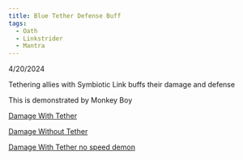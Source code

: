 ```yaml
---
title: Blue Tether Defense Buff
tags:
  - Oath
  - Linkstrider
  - Mantra
---
```

4/20/2024

Tethering allies with Symbiotic Link buffs their damage and defense

This is demonstrated by Monkey Boy

[Damage With Tether](https://cdn.discordapp.com/attachments/1129854924243607562/1231245273922015284/Roblox_2024-04-19_21-37-12.mp4?ex=6791a4c4&is=67905344&hm=66b03fa19ebe2f4ad2f1fb392ce6a86749979473e045ea093b959cde46f89ca5&)

[Damage Without Tether](https://cdn.discordapp.com/attachments/1129854924243607562/1231246484322779146/Roblox_2024-04-19_21-36-06.mp4?ex=6791a5e5&is=67905465&hm=2c3e625d6463276397aa599566dea9e6e3ba8e53e726f680ca3b5d38c2fb1aaf&)

[Damage With Tether no speed demon](https://cdn.discordapp.com/attachments/1129854924243607562/1231246818084519946/Roblox_2024-04-19_21-37-58.mp4?ex=6791a634&is=679054b4&hm=ca97e134c3f83f18d869e4027e4488461ec4e9bf969361fcf10b8c7c56a724cb&)